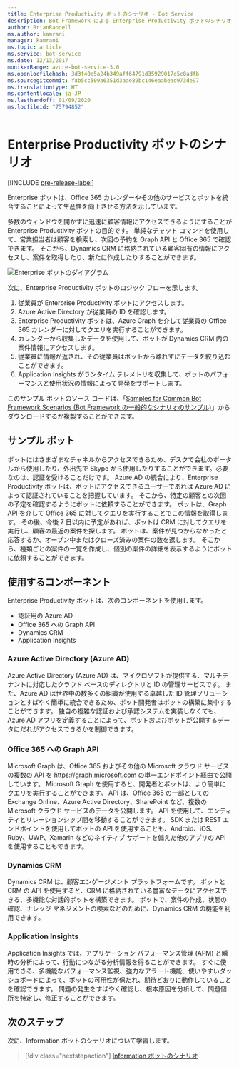 ```yaml
---
title: Enterprise Productivity ボットのシナリオ - Bot Service
description: Bot Framework による Enterprise Productivity ボットのシナリオについて説明します。
author: BrianRandell
ms.author: kamrani
manager: kamrani
ms.topic: article
ms.service: bot-service
ms.date: 12/13/2017
monikerRange: azure-bot-service-3.0
ms.openlocfilehash: 3d3f40e5a24b349aff64791d35929017c5c0adfb
ms.sourcegitcommit: f8b5cc509a6351d3aae89bc146eaabead973de97
ms.translationtype: HT
ms.contentlocale: ja-JP
ms.lasthandoff: 01/09/2020
ms.locfileid: "75794852"
---
```

# <a name="enterprise-productivity-bot-scenario"></a>Enterprise Productivity ボットのシナリオ

[!INCLUDE [pre-release-label](includes/pre-release-label-v3.md)]

Enterprise ボットは、Office 365 カレンダーやその他のサービスとボットを統合することによって生産性を向上させる方法を示しています。

多数のウィンドウを開かずに迅速に顧客情報にアクセスできるようにすることが Enterprise Productivity ボットの目的です。 単純なチャット コマンドを使用して、営業担当者は顧客を検索し、次回の予約を Graph API と Office 365 で確認できます。 そこから、Dynamics CRM に格納されている顧客固有の情報にアクセスし、案件を取得したり、新たに作成したりすることができます。

![Enterprise ボットのダイアグラム](~/media/scenarios/bot-service-scenario-enterprise-bot.png)

次に、Enterprise Productivity ボットのロジック フローを示します。

1. 従業員が Enterprise Productivity ボットにアクセスします。
2. Azure Active Directory が従業員の ID を確認します。
3. Enterprise Productivity ボットは、Azure Graph を介して従業員の Office 365 カレンダーに対してクエリを実行することができます。
4. カレンダーから収集したデータを使用して、ボットが Dynamics CRM 内の案件情報にアクセスします。
5. 従業員に情報が返され、その従業員はボットから離れずにデータを絞り込むことができます。
6. Application Insights がランタイム テレメトリを収集して、ボットのパフォーマンスと使用状況の情報によって開発をサポートします。

このサンプル ボットのソース コードは、「[Samples for Common Bot Framework Scenarios (Bot Framework の一般的なシナリオのサンプル)](https://aka.ms/abs-scenarios)」からダウンロードするか複製することができます。

## <a name="sample-bot"></a>サンプル ボット
ボットにはさまざまなチャネルからアクセスできるため、デスクで会社のポータルから使用したり、外出先で Skype から使用したりすることができます。必要なのは、認証を受けることだけです。 Azure AD の統合により、Enterprise Productivity ボットは、ボットにアクセスできるユーザーであれば Azure AD によって認証されていることを把握しています。 そこから、特定の顧客との次回の予定を確認するようにボットに依頼することができます。 ボットは、Graph API を介して Office 365 に対してクエリを実行することでこの情報を取得します。 その後、今後 7 日以内に予定があれば、ボットは CRM に対してクエリを実行し、顧客の最近の案件を探します。 ボットは、案件が見つからなかったと応答するか、オープン中またはクローズ済みの案件の数を返します。 そこから、種類ごとの案件の一覧を作成し、個別の案件の詳細を表示するようにボットに依頼することができます。

## <a name="components-youll-use"></a>使用するコンポーネント
Enterprise Productivity ボットは、次のコンポーネントを使用します。
-   認証用の Azure AD
-   Office 365 への Graph API
-   Dynamics CRM
-   Application Insights

### <a name="azure-active-directory-azure-ad"></a>Azure Active Directory (Azure AD)
Azure Active Directory (Azure AD) は、マイクロソフトが提供する、マルチテナントに対応したクラウド ベースのディレクトリと ID の管理サービスです。 また、Azure AD は世界中の数多くの組織が使用する卓越した ID 管理ソリューションとすばやく簡単に統合できるため、ボット開発者はボットの構築に集中することができます。 独自の複雑な認証および承認システムを実装しなくても、Azure AD アプリを定義することによって、ボットおよびボットが公開するデータにだれがアクセスできるかを制御できます。

### <a name="graph-api-to-office-365"></a>Office 365 への Graph API
Microsoft Graph は、Office 365 およびその他の Microsoft クラウド サービスの複数の API を https://graph.microsoft.com の単一エンドポイント経由で公開しています。 Microsoft Graph を使用すると、開発者とボットは、より簡単にクエリを実行することができます。 API は、Office 365 の一部としての Exchange Online、Azure Active Directory、SharePoint など、複数の Microsoft クラウド サービスのデータを公開します。 API を使用して、エンティティとリレーションシップ間を移動することができます。 SDK または REST エンドポイントを使用してボットの API を使用することも、Android、iOS、Ruby、UWP、Xamarin などのネイティブ サポートを備えた他のアプリの API を使用することもできます。

### <a name="dynamics-crm"></a>Dynamics CRM
Dynamics CRM は、顧客エンゲージメント プラットフォームです。 ボットと CRM の API を使用すると、CRM に格納されている豊富なデータにアクセスできる、多機能な対話的ボットを構築できます。 ボットで、案件の作成、状態の確認、ナレッジ マネジメントの検索などのために、Dynamics CRM の機能を利用できます。

### <a name="application-insights"></a>Application Insights
Application Insights では、アプリケーション パフォーマンス管理 (APM) と瞬時の分析によって、行動につながる分析情報を得ることができます。 すぐに使用できる、多機能なパフォーマンス監視、強力なアラート機能、使いやすいダッシュボードによって、ボットの可用性が保たれ、期待どおりに動作していることを確認できます。 問題の発生をすばやく確認し、根本原因を分析して、問題個所を特定し、修正することができます。

## <a name="next-steps"></a>次のステップ
次に、Information ボットのシナリオについて学習します。

> [!div class="nextstepaction"]
> [Information ボットのシナリオ](bot-service-scenario-informational.md)
